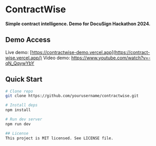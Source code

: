 # ContractWise

**Simple contract intelligence. Demo for DocuSign Hackathon 2024.**

## Demo Access
Live demo: [https://contractwise-demo.vercel.app](https://contract-wise.vercel.app/)
Video demo: https://www.youtube.com/watch?v=-qN_QqywYbY

## Quick Start

```bash
# Clone repo
git clone https://github.com/yourusername/contractwise.git

# Install deps
npm install

# Run dev server
npm run dev

## License
This project is MIT licensed. See LICENSE file.
